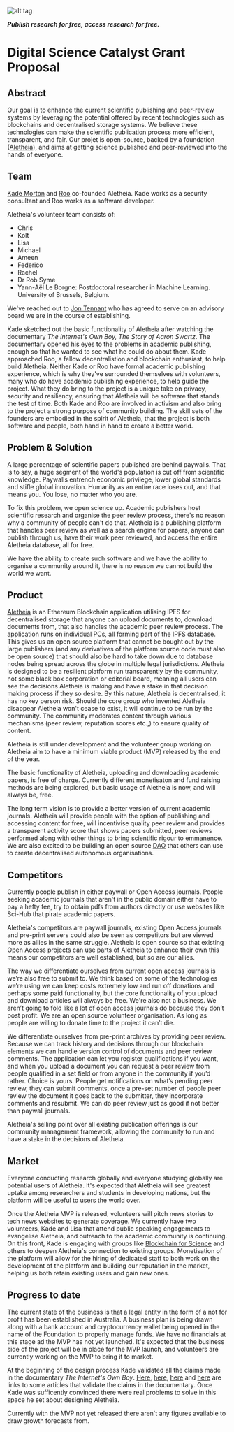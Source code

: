 ![alt tag](https://cloud.githubusercontent.com/assets/24201238/24583976/ced4c43e-179f-11e7-9c40-c0988c346f55.png)

_**Publish research for free, access research for free.**_

# Digital Science Catalyst Grant Proposal

## Abstract

Our goal is to enhance the current scientific publishing and peer-review systems by leveraging the potential offered by recent technologies such as blockchains and decentralised storage systems. We believe these technologies can make the scientific publication process more efficient, transparent, and fair. Our projet is open-source, backed by a foundation ([Aletheia](https://www.linkedin.com/pulse/aletheia-101-kade-morton/)), and aims at getting science published and peer-reviewed into the hands of everyone. 

## Team

[Kade Morton](linkedin.com/in/kade-morton-34179283) and [Roo](https://github.com/roo2) co-founded Aletheia. Kade works as a security consultant and Roo works as a software developer.

Aletheia's volunteer team consists of:

* Chris
* Kolt
* Lisa
* Michael
* Ameen
* Federico
* Rachel
* Dr Rob Syme
* Yann-Aël Le Borgne: Postdoctoral researcher in Machine Learning. University of Brussels, Belgium. 

We've reached out to [Jon Tennant](http://fossilsandshit.com/) who has agreed to serve on an advisory board we are in the course of establishing.

Kade sketched out the basic functionality of Aletheia after watching the documentary *The Internet's Own Boy, The Story of Aaron Swartz*. The documentary opened his eyes to the problems in academic publishing, enough so that he wanted to see what he could do about them. Kade approached Roo, a fellow decentralistion and blockchain enthusiast, to help build Aletheia. Neither Kade or Roo have formal academic publishing experience, which is why they've surrounded themselves with volunteers, many who do have academic publishing experience, to help guide the project. What they do bring to the project is a unique take on privacy, security and resiliency, ensuring that Aletheia will be software that stands the test of time. Both Kade and Roo are involved in activism and also bring to the project a strong purpose of community building. The skill sets of the founders are embodied in the spirit of Aletheia, that the project is both software and people, both hand in hand to create a better world.

## Problem & Solution

A large percentage of scientific papers published are behind paywalls. That is to say, a huge segment of the world's population is cut off from scientific knowledge. Paywalls entrench economic privilege, lower global standards and stifle global innovation. Humanity as an entire race loses out, and that means you. You lose, no matter who you are.  

To fix this problem, we open science up. Academic publishers host scientific research and organise the peer review process, there's no reason why a community of people can't do that. Aletheia is a publishing platform that handles peer review as well as a search engine for papers, anyone can publish through us, have their work peer reviewed, and access the entire Aletheia database, all for free.

We have the ability to create such software and we have the ability to organise a community around it, there is no reason we cannot build the world we want.


## Product

[Aletheia](https://github.com/aletheia-foundation/aletheia-whitepaper/blob/master/WHITE-PAPER.md) is an Ethereum Blockchain application utilising IPFS for decentralised storage that anyone can upload documents to, download documents from, that also handles the academic peer review process. The application runs on individual PCs, all forming part of the IPFS database. This gives us an open source platform that cannot be bought out by the large publishers (and any derivatives of the platform source code must also be open source) that should also be hard to take down due to database nodes being spread across the globe in multiple legal jurisdictions. Aletheia is designed to be a resilient platform run transparently by the community, not some black box corporation or editorial board, meaning all users can see the decisions Aletheia is making and have a stake in that decision making process if they so desire. By this nature, Aletheia is decentralised, it has no key person risk. Should the core group who invented Aletheia disappear Aletheia won't cease to exist, it will continue to be run by the community. The community moderates content through various mechanisms (peer review, reputation scores etc.,) to ensure quality of content.

Aletheia is still under development and the volunteer group working on Aletheia aim to have a minimum viable product (MVP) released by the end of the year.

The basic functionality of Aletheia, uploading and downloading academic papers, is free of charge. Currently different monetisaton and fund raising methods are being explored, but basic usage of Aletheia is now, and will always be, free.

The long term vision is to provide a better version of current academic journals. Aletheia will provide people with the option of publishing and accessing content for free, will incentivise quality peer review and provides a transparent activity score that shows papers submitted, peer reviews performed along with other things to bring scientific rigour to emmanence. We are also excited to be building an open source [DAO](https://en.wikipedia.org/wiki/The_DAO_(organization)) that others can use to create decentralised autonomous organisations.

## Competitors

Currently people publish in either paywall or Open Access journals. People seeking academic journals that aren't in the public domain either have to pay a hefty fee, try to obtain pdfs from authors directly or use websites like Sci-Hub that pirate academic papers.

Aletheia's competitors are paywall journals, existing Open Access journals and pre-print servers could also be seen as competitors but are viewed more as allies in the same struggle. Aletheia is open source so that existing Open Access projects can use parts of Aletheia to enhance their own this means our competitors are well established, but so are our allies.

The way we differentiate ourselves from current open access journals is we’re also free to submit to. We think based on some of the technologies we’re using we can keep costs extremely low and run off donations and perhaps some paid functionality, but the core functionality of you upload and download articles will always be free. We're also not a business. We aren’t going to fold like a lot of open access journals do because they don’t post profit. We are an open source volunteer organisation. As long as people are willing to donate time to the project it can’t die.

We differentiate ourselves from pre-print archives by providing peer review. Because we can track history and decisions through our blockchain elements we can handle version control of documents and peer review comments. The application can let you register qualifications if you want, and when you upload a document you can request a peer review from people qualified in a set field or from anyone in the community if you’d rather. Choice is yours. People get notifications on what’s pending peer review, they can submit comments, once a pre-set number of people peer review the document it goes back to the submitter, they incorporate comments and resubmit. We can do peer review just as good if not better than paywall journals.

Aletheia's selling point over all existing publication offerings is our community management framework, allowing the community to run and have a stake in the decisions of Aletheia.

## Market

Everyone conducting research globally and everyone studying globally are potential users of Aletheia. It's expected that Aletheia will see greatest uptake among researchers and students in developing nations, but the platform will be useful to users the world over.

Once the Aletheia MVP is released, volunteers will pitch news stories to tech news websites to generate coverage. We currently have two volunteers, Kade and Lisa that attend public speaking engagements to evangelise Aletheia, and outreach to the academic community is continuing. On this front, Kade is engaging with groups like [Blockchain for Science](http://www.blockchainforscience.com/) and others to deepen Aletheia's connection to existing groups. Monetisation of the platform will allow for the hiring of dedicated staff to both work on the development of the platform and building our reputation in the market, helping us both retain existing users and gain new ones.

## Progress to date

The current state of the business is that a legal entity in the form of a not for profit has been established in Australia. A business plan is being drawn along with a bank account and cryptocurrency wallet being opened in the name of the Foundation to properly manage funds. We have no financials at this stage ad the MVP has not yet launched. It's expected that the business side of the project will be in place for the MVP launch, and volunteers are currently working on the MVP to bring it to market.

At the beginning of the design process Kade validated all the claims made in the documentary *The Internet's Own Boy*. [Here](https://medium.com/@jasonschmitt/can-t-disrupt-this-elsevier-and-the-25-2-billion-dollar-a-year-academic-publishing-business-aa3b9618d40a), [here](https://en.wikipedia.org/wiki/Elsevier#Criticism_and_controversies), [here](https://arstechnica.com/science/2008/11/elsevier-beyond-the-pale-of-scientific-respectability/) and [here](https://www.theguardian.com/science/2012/feb/02/academics-boycott-publisher-elsevier) are links to some articles that validate the claims in the documentary. Once Kade was sufficently convinced there were real problems to solve in this space he set about designing Aletheia.

Currently with the MVP not yet released there aren't any figures available to draw growth forecasts from.
